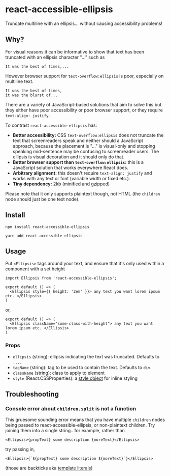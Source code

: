 # react-accessible-ellipsis

Truncate multiline with an ellipsis... without causing accessibility problems!

## Why?

For visual reasons it can be informative to show that text has been truncated with an ellipsis character "..." such as

    It was the best of times,...

However browser support for `text-overflow:ellipsis` is poor, especially on multiline text.

    It was the best of times,
    it was the blurst of...

There are a variety of JavaScript-based solutions that aim to solve this but they either have poor accessibility or poor browser support, or they require `text-align: justify`.

To contrast `react-accessible-ellipsis` has:

- **Better accessibility:** CSS `text-overflow:ellipsis` does not truncate the text that screenreaders speak and neither should a JavaScript approach, because the placement is "..." is visual-only and stopping speaking mid-sentence may be confusing to screenreader users. The ellipsis is visual decoration and it should only do that.
- **Better browser support than `text-overflow:ellipsis`:** this is a JavaScript solution that works everywhere React does.
- **Arbitrary alignment:** this doesn't require `text-align: justify` and works with any text or font (variable width or fixed etc.).
- **Tiny dependency:** 2kb (minified and gzipped)

Please note that it only supports plaintext though, not HTML (the `children` node should just be one text node).

## Install

    npm install react-accessible-ellipsis

    yarn add react-accessible-ellipsis

## Usage

Put `<Ellipsis>` tags around your text, and ensure that it's only used within a component with a set height

    import Ellipsis from 'react-accessible-ellipsis';

    export default () => (
      <Ellipsis style={{ height: '2em' }}> any text you want lorem ipsum etc. </Ellipsis>
    )

or,

    export default () => (
      <Ellipsis className="some-class-with-height"> any text you want lorem ipsum etc. </Ellipsis>
    )

### Props

- `ellipsis` (string): ellipsis indicating the text was truncated. Defaults to `...`.
- `tagName` (string): tag to be used to contain the text. Defaults to `div`.
- `className` (string): class to apply to element
- `style` (React.CSSProperties): a [style object](https://reactjs.org/docs/dom-elements.html#style) for inline styling

## Troubleshooting

### Console error about `children.split` is not a function

This gruesome sounding error means that you have multiple `children` nodes being passed to react-accessible-ellipsis, or non-plaintext children. Try joining them into a single string.. for example, rather than

    <Ellipsis>{propText} some description {moreText}</Ellipsis>

try passing in,

    <Ellipsis>{`${propText} some description ${moreText}`}</Ellipsis>

(those are backticks aka [template literals](https://developer.mozilla.org/en-US/docs/Web/JavaScript/Reference/Template_literals))
